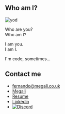 ## Who am I?

![yod](https://megali-public.s3.amazonaws.com/yod-in-a-triangle-black-small.jpg)
  
Who are you?  
Who am I?  
  
I am you.  
I am I.  
  
I'm code, sometimes...  

## Contact me

- fernando@megali.co.uk
- [Megali](https://megali.co.uk)
- [Resume](https://fernando.megali.co.uk/)
- [Linkedin](https://www.linkedin.com/in/fernando-canteruccio-a31088133/)
- [![Discord](https://img.shields.io/discord/308770673399169025?style=social)](https://discord.gg/W7w9K72N)
